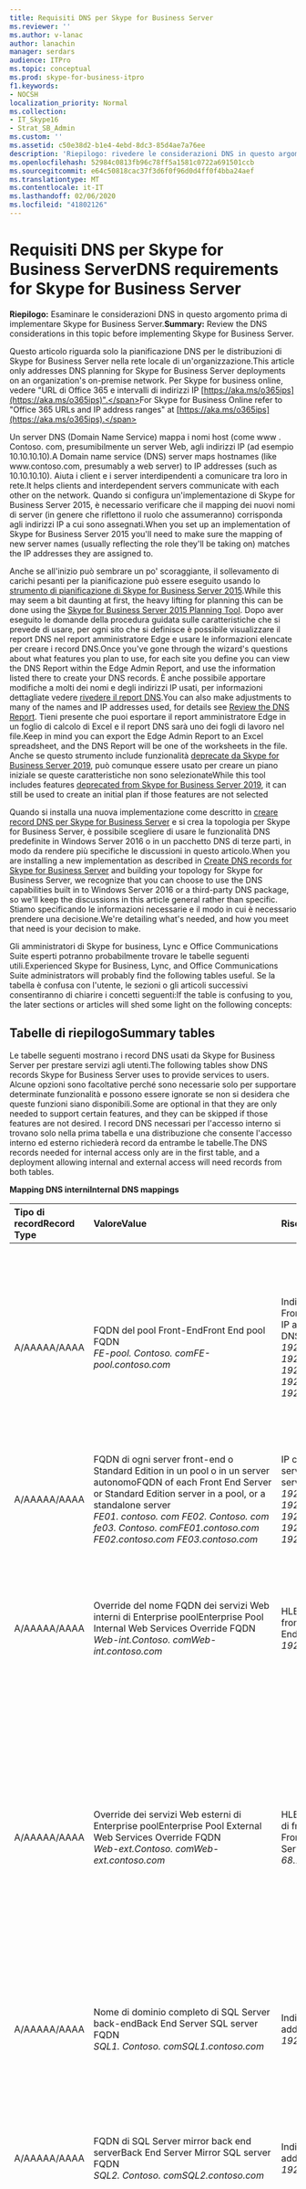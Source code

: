 ```yaml
---
title: Requisiti DNS per Skype for Business Server
ms.reviewer: ''
ms.author: v-lanac
author: lanachin
manager: serdars
audience: ITPro
ms.topic: conceptual
ms.prod: skype-for-business-itpro
f1.keywords:
- NOCSH
localization_priority: Normal
ms.collection:
- IT_Skype16
- Strat_SB_Admin
ms.custom: ''
ms.assetid: c50e38d2-b1e4-4ebd-8dc3-85d4ae7a76ee
description: 'Riepilogo: rivedere le considerazioni DNS in questo argomento prima di implementare Skype for Business Server.'
ms.openlocfilehash: 52984c0813fb96c78ff5a1581c0722a691501ccb
ms.sourcegitcommit: e64c50818cac37f3d6f0f96d0d4ff0f4bba24aef
ms.translationtype: MT
ms.contentlocale: it-IT
ms.lasthandoff: 02/06/2020
ms.locfileid: "41802126"
---
```

# <a name="dns-requirements-for-skype-for-business-server"></a><span data-ttu-id="38d89-103">Requisiti DNS per Skype for Business Server</span><span class="sxs-lookup"><span data-stu-id="38d89-103">DNS requirements for Skype for Business Server</span></span>

<span data-ttu-id="38d89-104">**Riepilogo:** Esaminare le considerazioni DNS in questo argomento prima di implementare Skype for Business Server.</span><span class="sxs-lookup"><span data-stu-id="38d89-104">**Summary:** Review the DNS considerations in this topic before implementing Skype for Business Server.</span></span>

<span data-ttu-id="38d89-105">Questo articolo riguarda solo la pianificazione DNS per le distribuzioni di Skype for Business Server nella rete locale di un'organizzazione.</span><span class="sxs-lookup"><span data-stu-id="38d89-105">This article only addresses DNS planning for Skype for Business Server deployments on an organization's on-premise network.</span></span> <span data-ttu-id="38d89-106">Per Skype for business online, vedere "URL di Office 365 e intervalli di indirizzi IP [https://aka.ms/o365ips](https://aka.ms/o365ips)".</span><span class="sxs-lookup"><span data-stu-id="38d89-106">For Skype for Business Online refer to "Office 365 URLs and IP address ranges" at [https://aka.ms/o365ips](https://aka.ms/o365ips).</span></span>

<span data-ttu-id="38d89-107">Un server DNS (Domain Name Service) mappa i nomi host (come www<span> </span> . Contoso<span></span>. com, presumibilmente un server Web, agli indirizzi IP (ad esempio 10.10.10.10).</span><span class="sxs-lookup"><span data-stu-id="38d89-107">A Domain name service (DNS) server maps hostnames (like www.<span></span>contoso<span></span>.com, presumably a web server) to IP addresses (such as 10.10.10.10).</span></span> <span data-ttu-id="38d89-108">Aiuta i client e i server interdipendenti a comunicare tra loro in rete.</span><span class="sxs-lookup"><span data-stu-id="38d89-108">It helps clients and interdependent servers communicate with each other on the network.</span></span> <span data-ttu-id="38d89-109">Quando si configura un'implementazione di Skype for Business Server 2015, è necessario verificare che il mapping dei nuovi nomi di server (in genere che riflettono il ruolo che assumeranno) corrisponda agli indirizzi IP a cui sono assegnati.</span><span class="sxs-lookup"><span data-stu-id="38d89-109">When you set up an implementation of Skype for Business Server 2015 you'll need to make sure the mapping of new server names (usually reflecting the role they'll be taking on) matches the IP addresses they are assigned to.</span></span>

<span data-ttu-id="38d89-110">Anche se all'inizio può sembrare un po' scoraggiante, il sollevamento di carichi pesanti per la pianificazione può essere eseguito usando lo [strumento di pianificazione di Skype for Business Server 2015](https://www.microsoft.com/en-us/download/details.aspx?id=50357).</span><span class="sxs-lookup"><span data-stu-id="38d89-110">While this may seem a bit daunting at first, the heavy lifting for planning this can be done using the [Skype for Business Server 2015 Planning Tool](https://www.microsoft.com/en-us/download/details.aspx?id=50357).</span></span> <span data-ttu-id="38d89-111">Dopo aver eseguito le domande della procedura guidata sulle caratteristiche che si prevede di usare, per ogni sito che si definisce è possibile visualizzare il report DNS nel report amministratore Edge e usare le informazioni elencate per creare i record DNS.</span><span class="sxs-lookup"><span data-stu-id="38d89-111">Once you've gone through the wizard's questions about what features you plan to use, for each site you define you can view the DNS Report within the Edge Admin Report, and use the information listed there to create your DNS records.</span></span> <span data-ttu-id="38d89-112">È anche possibile apportare modifiche a molti dei nomi e degli indirizzi IP usati, per informazioni dettagliate vedere [rivedere il report DNS](../../management-tools/planning-tool/review-the-administrator-reports.md#DNS_Report).</span><span class="sxs-lookup"><span data-stu-id="38d89-112">You can also make adjustments to many of the names and IP addresses used, for details see [Review the DNS Report](../../management-tools/planning-tool/review-the-administrator-reports.md#DNS_Report).</span></span> <span data-ttu-id="38d89-113">Tieni presente che puoi esportare il report amministratore Edge in un foglio di calcolo di Excel e il report DNS sarà uno dei fogli di lavoro nel file.</span><span class="sxs-lookup"><span data-stu-id="38d89-113">Keep in mind you can export the Edge Admin Report to an Excel spreadsheet, and the DNS Report will be one of the worksheets in the file.</span></span> <span data-ttu-id="38d89-114">Anche se questo strumento include funzionalità [deprecate da Skype for Business Server 2019](../../../SfBServer2019/deprecated.md), può comunque essere usato per creare un piano iniziale se queste caratteristiche non sono selezionate</span><span class="sxs-lookup"><span data-stu-id="38d89-114">While this tool includes features [deprecated from Skype for Business Server 2019](../../../SfBServer2019/deprecated.md), it can still be used to create an initial plan if those features are not selected</span></span>

<span data-ttu-id="38d89-115">Quando si installa una nuova implementazione come descritto in [creare record DNS per Skype for Business Server](../../deploy/install/create-dns-records.md) e si crea la topologia per Skype for Business Server, è possibile scegliere di usare le funzionalità DNS predefinite in Windows Server 2016 o in un pacchetto DNS di terze parti, in modo da rendere più specifiche le discussioni in questo articolo.</span><span class="sxs-lookup"><span data-stu-id="38d89-115">When you are installing a new implementation as described in [Create DNS records for Skype for Business Server](../../deploy/install/create-dns-records.md) and building your topology for Skype for Business Server, we recognize that you can choose to use the DNS capabilities built in to Windows Server 2016 or a third-party DNS package, so we'll keep the discussions in this article general rather than specific.</span></span> <span data-ttu-id="38d89-116">Stiamo specificando le informazioni necessarie e il modo in cui è necessario prendere una decisione.</span><span class="sxs-lookup"><span data-stu-id="38d89-116">We're detailing what's needed, and how you meet that need is your decision to make.</span></span>

<span data-ttu-id="38d89-117">Gli amministratori di Skype for business, Lync e Office Communications Suite esperti potranno probabilmente trovare le tabelle seguenti utili.</span><span class="sxs-lookup"><span data-stu-id="38d89-117">Experienced Skype for Business, Lync, and Office Communications Suite administrators will probably find the following tables useful.</span></span> <span data-ttu-id="38d89-118">Se la tabella è confusa con l'utente, le sezioni o gli articoli successivi consentiranno di chiarire i concetti seguenti:</span><span class="sxs-lookup"><span data-stu-id="38d89-118">If the table is confusing to you, the later sections or articles will shed some light on the following concepts:</span></span>

## <a name="summary-tables"></a><span data-ttu-id="38d89-119">Tabelle di riepilogo</span><span class="sxs-lookup"><span data-stu-id="38d89-119">Summary tables</span></span>
<span data-ttu-id="38d89-120"><a name="BK_Summary"> </a></span><span class="sxs-lookup"><span data-stu-id="38d89-120"><a name="BK_Summary"> </a></span></span>

<span data-ttu-id="38d89-121">Le tabelle seguenti mostrano i record DNS usati da Skype for Business Server per prestare servizi agli utenti.</span><span class="sxs-lookup"><span data-stu-id="38d89-121">The following tables show DNS records Skype for Business Server uses to provide services to users.</span></span> <span data-ttu-id="38d89-122">Alcune opzioni sono facoltative perché sono necessarie solo per supportare determinate funzionalità e possono essere ignorate se non si desidera che queste funzioni siano disponibili.</span><span class="sxs-lookup"><span data-stu-id="38d89-122">Some are optional in that they are only needed to support certain features, and they can be skipped if those features are not desired.</span></span> <span data-ttu-id="38d89-123">I record DNS necessari per l'accesso interno si trovano solo nella prima tabella e una distribuzione che consente l'accesso interno ed esterno richiederà record da entrambe le tabelle.</span><span class="sxs-lookup"><span data-stu-id="38d89-123">The DNS records needed for internal access only are in the first table, and a deployment allowing internal and external access will need records from both tables.</span></span>

<span data-ttu-id="38d89-124">**Mapping DNS interni**</span><span class="sxs-lookup"><span data-stu-id="38d89-124">**Internal DNS mappings**</span></span>

|<span data-ttu-id="38d89-125">Tipo di record</span><span class="sxs-lookup"><span data-stu-id="38d89-125">Record Type</span></span>|<span data-ttu-id="38d89-126">Valore</span><span class="sxs-lookup"><span data-stu-id="38d89-126">Value</span></span>|<span data-ttu-id="38d89-127">Risolve in</span><span class="sxs-lookup"><span data-stu-id="38d89-127">Resolves to</span></span>|<span data-ttu-id="38d89-128">Scopo</span><span class="sxs-lookup"><span data-stu-id="38d89-128">Purpose</span></span>|<span data-ttu-id="38d89-129">Obbligatorio</span><span class="sxs-lookup"><span data-stu-id="38d89-129">Required</span></span>|
|:-----|:-----|:-----|:-----|:-----|
|<span data-ttu-id="38d89-130">A/AAAA</span><span class="sxs-lookup"><span data-stu-id="38d89-130">A/AAAA</span></span>   |<span data-ttu-id="38d89-131">FQDN del pool Front-End</span><span class="sxs-lookup"><span data-stu-id="38d89-131">Front End pool FQDN</span></span>  <br/> <span data-ttu-id="38d89-132">*FE-pool. <span> </span>Contoso<span></span>. com*</span><span class="sxs-lookup"><span data-stu-id="38d89-132">*FE-pool.<span></span>contoso<span></span>.com*</span></span>   |<span data-ttu-id="38d89-133">Indirizzi IP del server del pool Front-End</span><span class="sxs-lookup"><span data-stu-id="38d89-133">Front End pool server IP addresses</span></span>  <br/>  <span data-ttu-id="38d89-134">DNS LB to *192.168.21.122 192.168.21.123 192.168.21.124*</span><span class="sxs-lookup"><span data-stu-id="38d89-134">DNS LB to *192.168.21.122 192.168.21.123 192.168.21.124*</span></span>   |<span data-ttu-id="38d89-135">Bilanciamento del carico DNS dei pool Front-end.</span><span class="sxs-lookup"><span data-stu-id="38d89-135">DNS Load Balancing of Front End Pools.</span></span> <span data-ttu-id="38d89-136">Associa il nome del pool Front-end a un set di indirizzi IP.</span><span class="sxs-lookup"><span data-stu-id="38d89-136">Maps the Front End pool name to a set of IP addresses.</span></span>  <br/> <span data-ttu-id="38d89-137">Vedere [distribuzione del bilanciamento del carico DNS nei pool di front-end e di Director](load-balancing.md#BK_FE_Dir)</span><span class="sxs-lookup"><span data-stu-id="38d89-137">See [Deploying DNS Load Balancing on Front End Pools and Director Pools](load-balancing.md#BK_FE_Dir)</span></span>  |<span data-ttu-id="38d89-138">Y</span><span class="sxs-lookup"><span data-stu-id="38d89-138">Y</span></span>   |
|<span data-ttu-id="38d89-139">A/AAAA</span><span class="sxs-lookup"><span data-stu-id="38d89-139">A/AAAA</span></span>   | <span data-ttu-id="38d89-140">FQDN di ogni server front-end o Standard Edition in un pool o in un server autonomo</span><span class="sxs-lookup"><span data-stu-id="38d89-140">FQDN of each Front End Server or Standard Edition server in a pool, or a standalone server</span></span> <br/>  <span data-ttu-id="38d89-141">*FE01. <span> </span>contoso. <span> </span>com FE02. <span> </span>Contoso<span></span>. com fe03. <span> </span>Contoso<span></span>. com*</span><span class="sxs-lookup"><span data-stu-id="38d89-141">*FE01.<span></span>contoso.<span></span>com FE02.<span></span>contoso<span></span>.com FE03.<span></span>contoso<span></span>.com*</span></span>   |<span data-ttu-id="38d89-142">IP corrispondente di ogni server</span><span class="sxs-lookup"><span data-stu-id="38d89-142">Corresponding IP of each server</span></span>  <br/> <span data-ttu-id="38d89-143">*192.168.21.122 192.168.21.123 192.168.21.124*</span><span class="sxs-lookup"><span data-stu-id="38d89-143">*192.168.21.122 192.168.21.123 192.168.21.124*</span></span>   |<span data-ttu-id="38d89-144">Associa il nome del server al relativo indirizzo IP.</span><span class="sxs-lookup"><span data-stu-id="38d89-144">Maps the server name to its IP address.</span></span>   |<span data-ttu-id="38d89-145">Y</span><span class="sxs-lookup"><span data-stu-id="38d89-145">Y</span></span>   |
|<span data-ttu-id="38d89-146">A/AAAA</span><span class="sxs-lookup"><span data-stu-id="38d89-146">A/AAAA</span></span>   |<span data-ttu-id="38d89-147">Override del nome FQDN dei servizi Web interni di Enterprise pool</span><span class="sxs-lookup"><span data-stu-id="38d89-147">Enterprise Pool Internal Web Services Override FQDN</span></span>  <br/> <span data-ttu-id="38d89-148">*Web-int.<span></span>Contoso<span></span>. com*</span><span class="sxs-lookup"><span data-stu-id="38d89-148">*Web-int.<span></span>contoso<span></span>.com*</span></span>   |<span data-ttu-id="38d89-149">HLB VIP per servizi Web interni di front end server</span><span class="sxs-lookup"><span data-stu-id="38d89-149">HLB VIP for Front End Server Internal Web Services</span></span>  <br/> <span data-ttu-id="38d89-150">*192.168.21.120*</span><span class="sxs-lookup"><span data-stu-id="38d89-150">*192.168.21.120*</span></span>   |<span data-ttu-id="38d89-151">Necessario per abilitare il traffico Web client-server, ad esempio per scaricare l'app web Skype for business.</span><span class="sxs-lookup"><span data-stu-id="38d89-151">Required to enable client to server web traffic, such as downloading the Skype for Business Web App.</span></span> <span data-ttu-id="38d89-152">Obbligatorio anche per i client mobili.</span><span class="sxs-lookup"><span data-stu-id="38d89-152">Also required for Mobile clients.</span></span>   |<span data-ttu-id="38d89-153">Y</span><span class="sxs-lookup"><span data-stu-id="38d89-153">Y</span></span>   |
|<span data-ttu-id="38d89-154">A/AAAA</span><span class="sxs-lookup"><span data-stu-id="38d89-154">A/AAAA</span></span>   |<span data-ttu-id="38d89-155">Override dei servizi Web esterni di Enterprise pool</span><span class="sxs-lookup"><span data-stu-id="38d89-155">Enterprise Pool External Web Services Override FQDN</span></span>  <br/> <span data-ttu-id="38d89-156">*Web-ext.<span></span>Contoso<span></span>. com*</span><span class="sxs-lookup"><span data-stu-id="38d89-156">*Web-ext.<span></span>contoso<span></span>.com*</span></span>   |<span data-ttu-id="38d89-157">HLB VIP per servizi Web esterni di front end server</span><span class="sxs-lookup"><span data-stu-id="38d89-157">HLB VIP for Front End Server External Web Services</span></span>  <br/><span data-ttu-id="38d89-158">*68.123.56.90*</span><span class="sxs-lookup"><span data-stu-id="38d89-158">*68.123.56.90*</span></span>   |<span data-ttu-id="38d89-159">Necessario per abilitare il traffico Web client-server, ad esempio per scaricare l'app web Skype for business.</span><span class="sxs-lookup"><span data-stu-id="38d89-159">Required to enable client to server web traffic, such as downloading the Skype for Business Web App.</span></span> <span data-ttu-id="38d89-160">Obbligatorio se i client mobili risolvano DNS internamente.</span><span class="sxs-lookup"><span data-stu-id="38d89-160">Required if mobile clients will resolve DNS internally.</span></span> <span data-ttu-id="38d89-161">Può essere risolto in IP o Internet IP di proxy inverso DMZ.</span><span class="sxs-lookup"><span data-stu-id="38d89-161">Can resolve to DMZ Reverse Proxy IP or Internet IP.</span></span>   ||
|<span data-ttu-id="38d89-162">A/AAAA</span><span class="sxs-lookup"><span data-stu-id="38d89-162">A/AAAA</span></span>   | <span data-ttu-id="38d89-163">Nome di dominio completo di SQL Server back-end</span><span class="sxs-lookup"><span data-stu-id="38d89-163">Back End Server SQL server FQDN</span></span> <br/> <span data-ttu-id="38d89-164">*SQL1. <span> </span>Contoso<span></span>. com*</span><span class="sxs-lookup"><span data-stu-id="38d89-164">*SQL1.<span></span>contoso<span></span>.com*</span></span>   |<span data-ttu-id="38d89-165">Indirizzo IP del server</span><span class="sxs-lookup"><span data-stu-id="38d89-165">server IP address</span></span>  <br/> <span data-ttu-id="38d89-166">*192.168.11.90*</span><span class="sxs-lookup"><span data-stu-id="38d89-166">*192.168.11.90*</span></span>   |<span data-ttu-id="38d89-167">Mappa il nome del server per un server SQL di back-end che lavora con il pool Front-end al relativo indirizzo IP</span><span class="sxs-lookup"><span data-stu-id="38d89-167">Maps the server name for a back-end SQL server working with the Front End pool to its IP address</span></span>   ||
|<span data-ttu-id="38d89-168">A/AAAA</span><span class="sxs-lookup"><span data-stu-id="38d89-168">A/AAAA</span></span>   |<span data-ttu-id="38d89-169">FQDN di SQL Server mirror back end server</span><span class="sxs-lookup"><span data-stu-id="38d89-169">Back End Server Mirror SQL server FQDN</span></span>  <br/> <span data-ttu-id="38d89-170">*SQL2. <span> </span>Contoso<span></span>. com*</span><span class="sxs-lookup"><span data-stu-id="38d89-170">*SQL2.<span></span>contoso<span></span>.com*</span></span>   |<span data-ttu-id="38d89-171">Indirizzo IP del server</span><span class="sxs-lookup"><span data-stu-id="38d89-171">server IP address</span></span>  <br/> <span data-ttu-id="38d89-172">*192.168.11.91*</span><span class="sxs-lookup"><span data-stu-id="38d89-172">*192.168.11.91*</span></span>   |<span data-ttu-id="38d89-173">Mappa il nome del server per un server mirror SQL back-end che lavora con il pool Front-end al relativo indirizzo IP</span><span class="sxs-lookup"><span data-stu-id="38d89-173">Maps the server name for a back-end SQL mirror server working with the Front End pool to its IP address</span></span>   ||
|<span data-ttu-id="38d89-174">A/AAAA</span><span class="sxs-lookup"><span data-stu-id="38d89-174">A/AAAA</span></span>   |<span data-ttu-id="38d89-175">FQDN del pool di Director</span><span class="sxs-lookup"><span data-stu-id="38d89-175">Director pool FQDN</span></span>  <br/><span data-ttu-id="38d89-176">**Nota:** Non applicabile quando si usa un server Director autonomo</span><span class="sxs-lookup"><span data-stu-id="38d89-176">**Note:** Not applicable when using a standalone Director server</span></span> <br/> <span data-ttu-id="38d89-177">*DirPool. <span> </span>Contoso<span></span>. com*</span><span class="sxs-lookup"><span data-stu-id="38d89-177">*DirPool.<span></span>contoso<span></span>.com*</span></span>   |<span data-ttu-id="38d89-178">Indirizzi IP del pool di Director</span><span class="sxs-lookup"><span data-stu-id="38d89-178">Director pool IP addresses</span></span>  <br/> <span data-ttu-id="38d89-179">DNS LB in *192.168.21.132, 192.168.21.133, 192.168.21.134*</span><span class="sxs-lookup"><span data-stu-id="38d89-179">DNS LB to *192.168.21.132, 192.168.21.133, 192.168.21.134*</span></span>   |<span data-ttu-id="38d89-180">Bilanciamento del carico DNS dei server del pool di Director.</span><span class="sxs-lookup"><span data-stu-id="38d89-180">DNS load balancing of Director Pool servers.</span></span> <span data-ttu-id="38d89-181">Esegue il mapping del nome del pool per il pool di Director a un indirizzo IP, vedere [distribuzione del bilanciamento del carico DNS nei pool di front end e direttori](load-balancing.md#BK_FE_Dir)</span><span class="sxs-lookup"><span data-stu-id="38d89-181">Maps the pool name for the Director pool to an IP address, see [Deploying DNS Load Balancing on Front End Pools and Director Pools](load-balancing.md#BK_FE_Dir)</span></span> <br/> <span data-ttu-id="38d89-182">Un amministratore può eseguire l'autenticazione di un utente ed è facoltativo.</span><span class="sxs-lookup"><span data-stu-id="38d89-182">A Director can authenticate a user and is optional.</span></span>   ||
|<span data-ttu-id="38d89-183">A/AAAA</span><span class="sxs-lookup"><span data-stu-id="38d89-183">A/AAAA</span></span>   |<span data-ttu-id="38d89-184">FQDN Director</span><span class="sxs-lookup"><span data-stu-id="38d89-184">Director FQDN</span></span>   |<span data-ttu-id="38d89-185">Indirizzo IP del server di ogni server Director</span><span class="sxs-lookup"><span data-stu-id="38d89-185">Server IP address of each Director server</span></span>   |<span data-ttu-id="38d89-186">Esegue il mapping del nome del pool per il Director a un indirizzo IP, vedere [distribuzione del bilanciamento del carico DNS nei pool di front end e direttori](load-balancing.md#BK_FE_Dir)</span><span class="sxs-lookup"><span data-stu-id="38d89-186">Maps the pool name for the Director to an IP address, see [Deploying DNS Load Balancing on Front End Pools and Director Pools](load-balancing.md#BK_FE_Dir)</span></span>  ||
|<span data-ttu-id="38d89-187">A/AAAA</span><span class="sxs-lookup"><span data-stu-id="38d89-187">A/AAAA</span></span>   |<span data-ttu-id="38d89-188">FQDN del pool di Mediation Server</span><span class="sxs-lookup"><span data-stu-id="38d89-188">Mediation Server pool FQDN</span></span>   |<span data-ttu-id="38d89-189">Indirizzi IP del pool</span><span class="sxs-lookup"><span data-stu-id="38d89-189">Pool IP addresses</span></span>   |<span data-ttu-id="38d89-190">Il ruolo di Mediation Server è facoltativo.</span><span class="sxs-lookup"><span data-stu-id="38d89-190">The Mediation Server role is optional.</span></span> <span data-ttu-id="38d89-191">È possibile co-individuare i servizi forniti da un Mediation Server al server front-end o al pool.</span><span class="sxs-lookup"><span data-stu-id="38d89-191">You can co-locate the services provided by a mediation server to the Front End server or pool.</span></span> <span data-ttu-id="38d89-192">Vedere [utilizzo del bilanciamento del carico DNS nei pool di Mediation Server](load-balancing.md#BK_Mediation)</span><span class="sxs-lookup"><span data-stu-id="38d89-192">See [Using DNS Load Balancing on Mediation Server Pools](load-balancing.md#BK_Mediation)</span></span>  ||
|<span data-ttu-id="38d89-193">A/AAAA</span><span class="sxs-lookup"><span data-stu-id="38d89-193">A/AAAA</span></span>   |<span data-ttu-id="38d89-194">FQDN Mediation Server</span><span class="sxs-lookup"><span data-stu-id="38d89-194">Mediation Server FQDN</span></span>   |<span data-ttu-id="38d89-195">Indirizzo IP del server</span><span class="sxs-lookup"><span data-stu-id="38d89-195">Server IP address</span></span>   |<span data-ttu-id="38d89-196">È possibile co-individuare i servizi forniti da un Mediation Server al server front-end o al pool.</span><span class="sxs-lookup"><span data-stu-id="38d89-196">You can co-locate the services provided by a mediation server to the Front End server or pool.</span></span> <span data-ttu-id="38d89-197">Vedere [utilizzo del bilanciamento del carico DNS nei pool di Mediation Server](load-balancing.md#BK_Mediation)</span><span class="sxs-lookup"><span data-stu-id="38d89-197">See [Using DNS Load Balancing on Mediation Server Pools](load-balancing.md#BK_Mediation)</span></span>  ||
|<span data-ttu-id="38d89-198">A/AAAA</span><span class="sxs-lookup"><span data-stu-id="38d89-198">A/AAAA</span></span>   |<span data-ttu-id="38d89-199">FQDN del server di chat persistente</span><span class="sxs-lookup"><span data-stu-id="38d89-199">Persistent Chat Server FQDN</span></span>   |<span data-ttu-id="38d89-200">Indirizzo IP del server di chat persistente</span><span class="sxs-lookup"><span data-stu-id="38d89-200">Persistent Chat Server IP address</span></span>   |<span data-ttu-id="38d89-201">È necessario un server di chat persistente per la funzionalità chat persistente ed è in caso contrario facoltativo.</span><span class="sxs-lookup"><span data-stu-id="38d89-201">A Persistent Chat server is required for the Persistent Chat feature and is otherwise optional.</span></span>   ||
|<span data-ttu-id="38d89-202">A/AAAA</span><span class="sxs-lookup"><span data-stu-id="38d89-202">A/AAAA</span></span>   |<span data-ttu-id="38d89-203">lyncdiscoverinternal. \* \<SipDomain\>\*</span><span class="sxs-lookup"><span data-stu-id="38d89-203">lyncdiscoverinternal.*\<sipdomain\>*</span></span> <br/> <span data-ttu-id="38d89-204">lyncdiscoverinternal. \* <span> </span>Contoso<span></span>. com\*</span><span class="sxs-lookup"><span data-stu-id="38d89-204">lyncdiscoverinternal.*<span></span>contoso<span></span>.com*</span></span>   |<span data-ttu-id="38d89-205">Gruppo VIP o Director IP di HLB front end</span><span class="sxs-lookup"><span data-stu-id="38d89-205">HLB Front End pool VIP or Director IP</span></span>  <br/>  <span data-ttu-id="38d89-206">192.168.21.121</span><span class="sxs-lookup"><span data-stu-id="38d89-206">192.168.21.121</span></span>  |<span data-ttu-id="38d89-207">L'individuazione automatica interna di Service1, necessaria per il supporto della mobilità.</span><span class="sxs-lookup"><span data-stu-id="38d89-207">Internal AutoDiscover Service1, required for Mobility support.</span></span> <span data-ttu-id="38d89-208">Se il DNS interno viene usato per la risoluzione per i dispositivi mobili, deve puntare all'IP esterno o alla DMZ VIP.</span><span class="sxs-lookup"><span data-stu-id="38d89-208">If internal DNS is used to resolve for mobile devices, it should point to the external IP, or DMZ VIP.</span></span>  <br/> <span data-ttu-id="38d89-209">Per i servizi Web è necessario che HLB sia nel pool Front-end che HTTPS non possa sfruttare DNS.</span><span class="sxs-lookup"><span data-stu-id="38d89-209">For Web services we require HLB on the Front End pool as HTTPS can't leverage DNS.</span></span> <span data-ttu-id="38d89-210">Per il pool di front-end o per la piscina di Director, questo dovrebbe essere risolto in un VIP di HLB o in un IP normale per un server standard o un server Director autonomo.</span><span class="sxs-lookup"><span data-stu-id="38d89-210">For Front End pool or Director pool this should resolves to an HLB VIP, or a regular IP for a Standard edition server or a Standalone Director server.</span></span>   |<span data-ttu-id="38d89-211">Y</span><span class="sxs-lookup"><span data-stu-id="38d89-211">Y</span></span>   |
|<span data-ttu-id="38d89-212">CNAME</span><span class="sxs-lookup"><span data-stu-id="38d89-212">CNAME</span></span>   |<span data-ttu-id="38d89-213">lyncdiscoverinternal. \* \<SipDomain\>\*</span><span class="sxs-lookup"><span data-stu-id="38d89-213">lyncdiscoverinternal.*\<sipdomain\>*</span></span> <br/> <span data-ttu-id="38d89-214">lyncdiscoverinternal.</span><span class="sxs-lookup"><span data-stu-id="38d89-214">lyncdiscoverinternal.</span></span> <span data-ttu-id="38d89-215">*<span></span>Contoso<span></span>. com*</span><span class="sxs-lookup"><span data-stu-id="38d89-215">*<span></span>contoso<span></span>.com*</span></span>   |<span data-ttu-id="38d89-216">Nome FQDN del pool di HLB FE o FQDN Director</span><span class="sxs-lookup"><span data-stu-id="38d89-216">HLB FE Pool FQDN or Director FQDN</span></span>  <br/> <span data-ttu-id="38d89-217">Web-int.<span></span>Contoso<span></span>. com</span><span class="sxs-lookup"><span data-stu-id="38d89-217">Web-int.<span></span>contoso<span></span>.com</span></span>   |<span data-ttu-id="38d89-218">Individuazione automatica interna di Service1</span><span class="sxs-lookup"><span data-stu-id="38d89-218">Internal AutoDiscover Service1</span></span> <br/> <span data-ttu-id="38d89-219">Se lo si desidera, è possibile implementarlo come CNAME invece che come record A.</span><span class="sxs-lookup"><span data-stu-id="38d89-219">You can implement this as a CNAME instead of an A record if desired.</span></span>   ||
|<span data-ttu-id="38d89-220">A/AAAA</span><span class="sxs-lookup"><span data-stu-id="38d89-220">A/AAAA</span></span>   |<span data-ttu-id="38d89-221">SIP. \* \<SipDomain\>\*</span><span class="sxs-lookup"><span data-stu-id="38d89-221">sip.*\<sipdomain\>*</span></span> <br/> <span data-ttu-id="38d89-222">SIP. \* <span> </span>Contoso<span></span>. com\*</span><span class="sxs-lookup"><span data-stu-id="38d89-222">sip.*<span></span>contoso<span></span>.com*</span></span>  |<span data-ttu-id="38d89-223">Indirizzi IP del server del pool Front-End (o a ogni indirizzo IP di Director)</span><span class="sxs-lookup"><span data-stu-id="38d89-223">Front End pool server IP addresses (or to a each Director IP address)</span></span>  <br/>  <span data-ttu-id="38d89-224">DNS LB to *192.168.21.122 192.168.21.123 192.168.21.124*</span><span class="sxs-lookup"><span data-stu-id="38d89-224">DNS LB to *192.168.21.122 192.168.21.123 192.168.21.124*</span></span>   |<span data-ttu-id="38d89-225">Obbligatorio per la configurazione automatica, vedere [procedura dettagliata di servizi di individuazione dei client Skype for business](../../plan-your-deployment/edge-server-deployments/advanced-edge-server-dns.md#WalkthroughOfSkype)</span><span class="sxs-lookup"><span data-stu-id="38d89-225">Required for automatic configuration, see [Walkthrough of Skype for Business clients locating services](../../plan-your-deployment/edge-server-deployments/advanced-edge-server-dns.md#WalkthroughOfSkype)</span></span> <br/> <span data-ttu-id="38d89-226">Record o record che puntano ai server del pool Front-end o ai server Director nella rete interna o al servizio Access Edge quando il client è esterno</span><span class="sxs-lookup"><span data-stu-id="38d89-226">A record or records pointing to the Front End pool servers or Director servers on the internal network, or the Access Edge service when the client is external</span></span>   |<span data-ttu-id="38d89-227">&#x2777;</span><span class="sxs-lookup"><span data-stu-id="38d89-227">&#x2777;</span></span>  |
|<span data-ttu-id="38d89-228">A/AAAA</span><span class="sxs-lookup"><span data-stu-id="38d89-228">A/AAAA</span></span>   |<span data-ttu-id="38d89-229">ucupdates-R2. \* \<SipDomain\>\*</span><span class="sxs-lookup"><span data-stu-id="38d89-229">ucupdates-r2.*\<sipdomain\>*</span></span> <br/> <span data-ttu-id="38d89-230">ucupdates-R2. \* <span> </span>Contoso<span></span>. com\*</span><span class="sxs-lookup"><span data-stu-id="38d89-230">ucupdates-r2.*<span></span>contoso<span></span>.com*</span></span>  |<span data-ttu-id="38d89-231">Il pool VIP di HLB FE o il pool Director di HLB VIP o SE/Director Server IP</span><span class="sxs-lookup"><span data-stu-id="38d89-231">HLB FE Pool VIP Or Director Pool HLB VIP , or SE/Director Server IP</span></span>  <br/>  <span data-ttu-id="38d89-232">192.168.21.121</span><span class="sxs-lookup"><span data-stu-id="38d89-232">192.168.21.121</span></span>  |<span data-ttu-id="38d89-233">La distribuzione di questo record è facoltativa &#x2778;</span><span class="sxs-lookup"><span data-stu-id="38d89-233">Deploying this record is optional &#x2778;</span></span>  ||
|<span data-ttu-id="38d89-234">SRV</span><span class="sxs-lookup"><span data-stu-id="38d89-234">SRV</span></span>   |<span data-ttu-id="38d89-235">\_sipinternaltls. \_TCP. \* \<SipDomain\> \*</span><span class="sxs-lookup"><span data-stu-id="38d89-235">\_sipinternaltls.\_tcp.*\<sipdomain\>*</span></span> <br/><span data-ttu-id="38d89-236">Porta 5061</span><span class="sxs-lookup"><span data-stu-id="38d89-236">Port 5061</span></span> <br/><span data-ttu-id="38d89-237">\_sipinternaltls. \_TCP. \* <span> </span>Contoso<span></span>. com\*</span><span class="sxs-lookup"><span data-stu-id="38d89-237">\_sipinternaltls.\_tcp.*<span></span>contoso<span></span>.com*</span></span> <br/><span data-ttu-id="38d89-238">Porta 5061</span><span class="sxs-lookup"><span data-stu-id="38d89-238">Port 5061</span></span>  |<span data-ttu-id="38d89-239">FQDN del pool Front-End</span><span class="sxs-lookup"><span data-stu-id="38d89-239">Front End pool FQDN</span></span>  <br/><span data-ttu-id="38d89-240">*FE-pool. <span> </span>Contoso<span></span>. com*</span><span class="sxs-lookup"><span data-stu-id="38d89-240">*FE-Pool.<span></span>contoso<span></span>.com*</span></span>  |<span data-ttu-id="38d89-241">Consente l'accesso automatico degli utenti interni 1 al server o al pool Front-end o al server/pool di SE che autentica e reindirizza le richieste client per l'accesso.</span><span class="sxs-lookup"><span data-stu-id="38d89-241">Enables Internal user automatic sign-in 1 to the Front End server/pool or SE server/pool that authenticates and redirects client requests for sign-in.</span></span>  |<span data-ttu-id="38d89-242">&#x2777;</span><span class="sxs-lookup"><span data-stu-id="38d89-242">&#x2777;</span></span> |
|<span data-ttu-id="38d89-243">A/AAAA</span><span class="sxs-lookup"><span data-stu-id="38d89-243">A/AAAA</span></span> |<span data-ttu-id="38d89-244">sipinternal. \* \<SipDomain\>\*</span><span class="sxs-lookup"><span data-stu-id="38d89-244">sipinternal.*\<sipdomain\>*</span></span> <br/><span data-ttu-id="38d89-245">sipinternal. <span> </span> *Contoso<span></span>. com*</span><span class="sxs-lookup"><span data-stu-id="38d89-245">sipinternal.<span></span>*contoso<span></span>.com*</span></span>  |<span data-ttu-id="38d89-246">FQDN del pool Front-End</span><span class="sxs-lookup"><span data-stu-id="38d89-246">Front End pool FQDN</span></span>  <br/><span data-ttu-id="38d89-247">_FE-pool. <span> </span>Contoso<span></span>. com_</span><span class="sxs-lookup"><span data-stu-id="38d89-247">_FE-Pool.<span></span>contoso<span></span>.com_</span></span>  |<span data-ttu-id="38d89-248">&#x2776; di accesso degli utenti interni</span><span class="sxs-lookup"><span data-stu-id="38d89-248">Internal user access &#x2776;</span></span>  |<span data-ttu-id="38d89-249">&#x2777;</span><span class="sxs-lookup"><span data-stu-id="38d89-249">&#x2777;</span></span>  |
|<span data-ttu-id="38d89-250">SRV</span><span class="sxs-lookup"><span data-stu-id="38d89-250">SRV</span></span>   | <span data-ttu-id="38d89-251">\_NTP. \_UDP. \* \<SipDomain\> \*</span><span class="sxs-lookup"><span data-stu-id="38d89-251">\_ntp.\_udp.*\<sipdomain\>*</span></span> <br/> <span data-ttu-id="38d89-252">\_NTP. \_UDP. <span> </span> *Contoso<span></span>. com*</span><span class="sxs-lookup"><span data-stu-id="38d89-252">\_ntp.\_udp.<span></span>*contoso<span></span>.com*</span></span>  |<span data-ttu-id="38d89-253">TimeServer FQDN</span><span class="sxs-lookup"><span data-stu-id="38d89-253">TimeServer FQDN</span></span>  <br/> <span data-ttu-id="38d89-254">north-america.pool.ntp.org</span><span class="sxs-lookup"><span data-stu-id="38d89-254">north-america.pool.ntp.org</span></span>   |<span data-ttu-id="38d89-255">Origine NTP necessaria per i dispositivi Lync Phone Edition</span><span class="sxs-lookup"><span data-stu-id="38d89-255">NTP source required for Lync Phone Edition devices</span></span>   |<span data-ttu-id="38d89-256">Questa operazione è necessaria per supportare i telefoni desktop.</span><span class="sxs-lookup"><span data-stu-id="38d89-256">This is required to support desktop handsets.</span></span>   |
|<span data-ttu-id="38d89-257">SRV</span><span class="sxs-lookup"><span data-stu-id="38d89-257">SRV</span></span>   |<span data-ttu-id="38d89-258">\_sipfederationtls. \_TCP. \* \<SipDomain\> \*</span><span class="sxs-lookup"><span data-stu-id="38d89-258">\_sipfederationtls.\_tcp.*\<sipdomain\>*</span></span> <br/><span data-ttu-id="38d89-259">\_sipfederationtls. \_TCP. <span> </span> *Contoso<span></span>. com*</span><span class="sxs-lookup"><span data-stu-id="38d89-259">\_sipfederationtls.\_tcp.<span></span>*contoso<span></span>.com*</span></span>  | <span data-ttu-id="38d89-260">FQDN del servizio Edge di Access</span><span class="sxs-lookup"><span data-stu-id="38d89-260">Access Edge service FQDN</span></span> <br/> <span data-ttu-id="38d89-261">EdgePool-int.<span></span>*Contoso<span></span>. com*</span><span class="sxs-lookup"><span data-stu-id="38d89-261">EdgePool-int.<span></span>*contoso<span></span>.com*</span></span>  |<span data-ttu-id="38d89-262">Creare un record SRV per ogni dominio SIP che include client per dispositivi mobili IOS o Windows Phone.</span><span class="sxs-lookup"><span data-stu-id="38d89-262">Create one SRV record for each SIP domain that has IOS or Windows phone Mobile clients.</span></span>   |<span data-ttu-id="38d89-263">Supporto per i client per dispositivi mobili</span><span class="sxs-lookup"><span data-stu-id="38d89-263">For Mobile client support</span></span>   |
|<span data-ttu-id="38d89-264">A/AAAA</span><span class="sxs-lookup"><span data-stu-id="38d89-264">A/AAAA</span></span>   |<span data-ttu-id="38d89-265">URL di amministratore</span><span class="sxs-lookup"><span data-stu-id="38d89-265">admin URL</span></span>  <br/><span data-ttu-id="38d89-266">*Web-int.<span></span>Contoso<span></span>. com*</span><span class="sxs-lookup"><span data-stu-id="38d89-266">*Web-int.<span></span>contoso<span></span>.com*</span></span>  |<span data-ttu-id="38d89-267">Gruppo VIP di HLB FE</span><span class="sxs-lookup"><span data-stu-id="38d89-267">HLB FE Pool VIP</span></span>  <br/> <span data-ttu-id="38d89-268">192.168.21.121</span><span class="sxs-lookup"><span data-stu-id="38d89-268">192.168.21.121</span></span>   |<span data-ttu-id="38d89-269">Pannello di controllo di Skype for Business Server, vedere [URL semplici](dns.md#BK_Simple)</span><span class="sxs-lookup"><span data-stu-id="38d89-269">Skype for Business Server Control Panel, see [Simple URLs](dns.md#BK_Simple)</span></span>  ||
|<span data-ttu-id="38d89-270">A/AAAA</span><span class="sxs-lookup"><span data-stu-id="38d89-270">A/AAAA</span></span>   |<span data-ttu-id="38d89-271">URL di riunione</span><span class="sxs-lookup"><span data-stu-id="38d89-271">meet URL</span></span>  <br/><span data-ttu-id="38d89-272">*Web-int.<span></span>Contoso<span></span>. com*</span><span class="sxs-lookup"><span data-stu-id="38d89-272">*Web-int.<span></span>contoso<span></span>.com*</span></span>  |<span data-ttu-id="38d89-273">Gruppo VIP di HLB FE</span><span class="sxs-lookup"><span data-stu-id="38d89-273">HLB FE Pool VIP</span></span>  <br/> <span data-ttu-id="38d89-274">192.168.21.121</span><span class="sxs-lookup"><span data-stu-id="38d89-274">192.168.21.121</span></span>   |<span data-ttu-id="38d89-275">Riunioni online, vedere [URL semplici](dns.md#BK_Simple)</span><span class="sxs-lookup"><span data-stu-id="38d89-275">Online meetings, see [Simple URLs](dns.md#BK_Simple)</span></span>  ||
|<span data-ttu-id="38d89-276">A/AAAA</span><span class="sxs-lookup"><span data-stu-id="38d89-276">A/AAAA</span></span>   |<span data-ttu-id="38d89-277">URL di accesso esterno</span><span class="sxs-lookup"><span data-stu-id="38d89-277">dial-in URL</span></span>  <br/><span data-ttu-id="38d89-278">*Web-int.<span></span>Contoso<span></span>. com*</span><span class="sxs-lookup"><span data-stu-id="38d89-278">*Web-int.<span></span>contoso<span></span>.com*</span></span>  |<span data-ttu-id="38d89-279">Gruppo VIP di HLB FE</span><span class="sxs-lookup"><span data-stu-id="38d89-279">HLB FE Pool VIP</span></span>  <br/> <span data-ttu-id="38d89-280">192.168.21.121</span><span class="sxs-lookup"><span data-stu-id="38d89-280">192.168.21.121</span></span>   |<span data-ttu-id="38d89-281">Conferenze telefoniche con accesso esterno, Vedi [URL semplici](dns.md#BK_Simple)</span><span class="sxs-lookup"><span data-stu-id="38d89-281">Dial-in conferencing, see [Simple URLs](dns.md#BK_Simple)</span></span>  ||
|<span data-ttu-id="38d89-282">A/AAAA</span><span class="sxs-lookup"><span data-stu-id="38d89-282">A/AAAA</span></span>   |<span data-ttu-id="38d89-283">FQDN dei servizi Web interni</span><span class="sxs-lookup"><span data-stu-id="38d89-283">internal Web Services FQDN</span></span>  <br/><span data-ttu-id="38d89-284">*Web-int.<span></span>Contoso<span></span>. com*</span><span class="sxs-lookup"><span data-stu-id="38d89-284">*Web-int.<span></span>contoso<span></span>.com*</span></span>  |<span data-ttu-id="38d89-285">Gruppo VIP di HLB FE</span><span class="sxs-lookup"><span data-stu-id="38d89-285">HLB FE Pool VIP</span></span>  <br/> <span data-ttu-id="38d89-286">192.168.21.121</span><span class="sxs-lookup"><span data-stu-id="38d89-286">192.168.21.121</span></span>   |<span data-ttu-id="38d89-287">Servizio Web Skype for business usato da Skype for Business Web App</span><span class="sxs-lookup"><span data-stu-id="38d89-287">Skype for Business Web Service used by Skype for Business Web App</span></span>   ||
|<span data-ttu-id="38d89-288">A/AAAA</span><span class="sxs-lookup"><span data-stu-id="38d89-288">A/AAAA</span></span>   |<span data-ttu-id="38d89-289">FQDN del pool di server Office Web Apps</span><span class="sxs-lookup"><span data-stu-id="38d89-289">Office Web Apps Server pool FQDN</span></span>  <br/> <span data-ttu-id="38d89-290">OWA. <span> </span>Contoso<span></span>. com</span><span class="sxs-lookup"><span data-stu-id="38d89-290">OWA.<span></span>contoso<span></span>.com</span></span>   | <span data-ttu-id="38d89-291">Indirizzo VIP del pool di server Office Web Apps</span><span class="sxs-lookup"><span data-stu-id="38d89-291">Office Web Apps Server pool VIP address</span></span> <br/> <span data-ttu-id="38d89-292">192.168.1.5</span><span class="sxs-lookup"><span data-stu-id="38d89-292">192.168.1.5</span></span>   |<span data-ttu-id="38d89-293">Definisce il nome di dominio completo del pool di server Office Web Apps</span><span class="sxs-lookup"><span data-stu-id="38d89-293">Defines the Office Web Apps Server pool FQDN</span></span>   ||
|<span data-ttu-id="38d89-294">A/AAAA</span><span class="sxs-lookup"><span data-stu-id="38d89-294">A/AAAA</span></span>   | <span data-ttu-id="38d89-295">FQDN Web interno</span><span class="sxs-lookup"><span data-stu-id="38d89-295">Internal Web FQDN</span></span> <br/> <span data-ttu-id="38d89-296">Web-int.<span></span>Contoso<span></span>. com</span><span class="sxs-lookup"><span data-stu-id="38d89-296">Web-int.<span></span>contoso<span></span>.com</span></span>   | <span data-ttu-id="38d89-297">Indirizzo VIP del pool Front-End</span><span class="sxs-lookup"><span data-stu-id="38d89-297">Front End pool VIP address</span></span> <br/> <span data-ttu-id="38d89-298">192.168.21.121</span><span class="sxs-lookup"><span data-stu-id="38d89-298">192.168.21.121</span></span>   |<span data-ttu-id="38d89-299">Definisce il nome di dominio completo Web interno usato da Skype for Business Web App</span><span class="sxs-lookup"><span data-stu-id="38d89-299">Defines the Internal Web FQDN used by Skype for Business Web App</span></span>  <br/> <span data-ttu-id="38d89-300">Se si usa il bilanciamento del carico DNS in questo pool, il pool di front end e la Web farm interna non possono avere lo stesso nome FQDN.</span><span class="sxs-lookup"><span data-stu-id="38d89-300">If you are using DNS load balancing on this pool, your Front End pool and internal web farm cannot have the same FQDN.</span></span>   ||

<span data-ttu-id="38d89-301">&#x2776; usato da un client per individuare il front-end server o il pool Front End, quindi essere autenticato e firmato come utente.</span><span class="sxs-lookup"><span data-stu-id="38d89-301">&#x2776; Used by a client to discover the Front End Server or Front End pool, and be authenticated and signed in as a user.</span></span> <span data-ttu-id="38d89-302">Ulteriori dettagli su questo argomento sono illustrati in [procedura dettagliata dei servizi di accesso ai client Skype for business](../../plan-your-deployment/edge-server-deployments/advanced-edge-server-dns.md#WalkthroughOfSkype).</span><span class="sxs-lookup"><span data-stu-id="38d89-302">More detail on this is in [Walkthrough of Skype for Business clients locating services](../../plan-your-deployment/edge-server-deployments/advanced-edge-server-dns.md#WalkthroughOfSkype).</span></span>

<span data-ttu-id="38d89-303">&#x2777; questa operazione è necessaria solo per supportare i client legacy prima di Lync 2013 e dei telefoni desktop.</span><span class="sxs-lookup"><span data-stu-id="38d89-303">&#x2777; This is only required to support legacy clients prior to Lync 2013, and desktop handsets.</span></span>

<span data-ttu-id="38d89-304">&#x2778; nella situazione in cui è attivato un dispositivo Unified Communications, ma un utente non ha mai effettuato l'accesso al dispositivo, il record A consente al dispositivo di individuare il servizio Web di aggiornamento del dispositivo che ospita il server e di ottenere gli aggiornamenti.</span><span class="sxs-lookup"><span data-stu-id="38d89-304">&#x2778; In the situation where a Unified Communications device is turned on, but a user has never logged into the device, the A record allows the device to discover the server hosting Device Update Web service and obtain updates.</span></span> <span data-ttu-id="38d89-305">In caso contrario, i dispositivi ottengono le informazioni sul server anche se il provisioning in banda è la prima volta che si accede a un utente.</span><span class="sxs-lookup"><span data-stu-id="38d89-305">Otherwise, devices obtain the server information though in-band provisioning the first time a user logs in.</span></span>

<span data-ttu-id="38d89-306">Il diagramma seguente mostra un esempio che include sia i record DNS interni che esterni e molti dei record visualizzati nelle tabelle circostanti:</span><span class="sxs-lookup"><span data-stu-id="38d89-306">The following diagram shows an example that includes both internal and external DNS records, and many of the records shown in the surrounding tables:</span></span>

<span data-ttu-id="38d89-307">**Diagramma reticolare Edge con indirizzi IPv4 pubblici**</span><span class="sxs-lookup"><span data-stu-id="38d89-307">**Edge network diagram using Public IPv4 addresses**</span></span>

![esempio di diagramma reticolare DNS](../../media/2cc9546e-5560-4d95-8fe4-65a792a0e9c3.png)

<span data-ttu-id="38d89-309">**Mapping DNS di rete perimetrale (interfacce interne ed esterne)**</span><span class="sxs-lookup"><span data-stu-id="38d89-309">**Perimeter network DNS mappings (both internal and external interfaces)**</span></span>

|<span data-ttu-id="38d89-310">Tipo di record</span><span class="sxs-lookup"><span data-stu-id="38d89-310">Record Type</span></span>|<span data-ttu-id="38d89-311">Valore</span><span class="sxs-lookup"><span data-stu-id="38d89-311">Value</span></span>|<span data-ttu-id="38d89-312">Risolve in</span><span class="sxs-lookup"><span data-stu-id="38d89-312">Resolves to</span></span>|<span data-ttu-id="38d89-313">Scopo</span><span class="sxs-lookup"><span data-stu-id="38d89-313">Purpose</span></span>|<span data-ttu-id="38d89-314">Obbligatorio</span><span class="sxs-lookup"><span data-stu-id="38d89-314">Required</span></span>|
|:--- |:--- |:--- |:--- |:--- |
|<span data-ttu-id="38d89-315">A/AAAA</span><span class="sxs-lookup"><span data-stu-id="38d89-315">A/AAAA</span></span>   |<span data-ttu-id="38d89-316">FQDN del pool di Edge interno</span><span class="sxs-lookup"><span data-stu-id="38d89-316">Internal Edge pool FQDN</span></span>  <br/><span data-ttu-id="38d89-317">*EdgePool-int.<span></span>Contoso<span></span>. com*</span><span class="sxs-lookup"><span data-stu-id="38d89-317">*EdgePool-int.<span></span>contoso<span></span>.com*</span></span>  |<span data-ttu-id="38d89-318">Indirizzi IP del pool di bordi con rivestimento interno</span><span class="sxs-lookup"><span data-stu-id="38d89-318">Internal-facing Edge pool IP addresses</span></span>  <br/> <span data-ttu-id="38d89-319">172.25.33.10, 172.25.33.11</span><span class="sxs-lookup"><span data-stu-id="38d89-319">172.25.33.10, 172.25.33.11</span></span>   |<span data-ttu-id="38d89-320">Indirizzi IP dell'interfaccia interna del pool di Edge consolidato</span><span class="sxs-lookup"><span data-stu-id="38d89-320">Consolidated Edge Pool internal interface IP Addresses</span></span>   |<span data-ttu-id="38d89-321">Y</span><span class="sxs-lookup"><span data-stu-id="38d89-321">Y</span></span>   |
|<span data-ttu-id="38d89-322">A/AAAA</span><span class="sxs-lookup"><span data-stu-id="38d89-322">A/AAAA</span></span>   |<span data-ttu-id="38d89-323">FQDN del server perimetrale</span><span class="sxs-lookup"><span data-stu-id="38d89-323">Edge Server FQDN</span></span>  <br/><span data-ttu-id="38d89-324">*Cons-1. <span> </span>Contoso<span></span>. com*</span><span class="sxs-lookup"><span data-stu-id="38d89-324">*Cons-1.<span></span>contoso<span></span>.com*</span></span>  |<span data-ttu-id="38d89-325">IP del server con rivestimento interno per un server nel pool di Edge</span><span class="sxs-lookup"><span data-stu-id="38d89-325">Internal-facing server IP for a server in the Edge pool</span></span>  <br/> <span data-ttu-id="38d89-326">172.25.33.10</span><span class="sxs-lookup"><span data-stu-id="38d89-326">172.25.33.10</span></span>   |<span data-ttu-id="38d89-327">Creare un record per ogni server nel pool con il nome di dominio completo del server che punta al relativo IP del nodo del server interno nel pool, vedere [bilanciamento del carico DNS nei pool di Edge Server](load-balancing.md#BK_Edge).</span><span class="sxs-lookup"><span data-stu-id="38d89-327">Create a record for each server in the pool with the server FQDN pointing to its internal server node IP in the pool, see [DNS Load Balancing on Edge Server Pools](load-balancing.md#BK_Edge).</span></span>   |<span data-ttu-id="38d89-328">Y</span><span class="sxs-lookup"><span data-stu-id="38d89-328">Y</span></span>   |
|<span data-ttu-id="38d89-329">A/AAAA</span><span class="sxs-lookup"><span data-stu-id="38d89-329">A/AAAA</span></span>   |<span data-ttu-id="38d89-330">FQDN del pool di servizi Edge di Access</span><span class="sxs-lookup"><span data-stu-id="38d89-330">Access Edge service Pool FQDN</span></span>  <br/><span data-ttu-id="38d89-331">*Access1. <span> </span>Contoso<span></span>. com*</span><span class="sxs-lookup"><span data-stu-id="38d89-331">*Access1.<span></span>contoso<span></span>.com*</span></span>  |<span data-ttu-id="38d89-332">Indirizzi IP esterni del pool di servizi di Access Edge</span><span class="sxs-lookup"><span data-stu-id="38d89-332">Access Edge service Pool external IP addresses</span></span>  <br/> <span data-ttu-id="38d89-333">131.107.16.10, 131.107.16.11</span><span class="sxs-lookup"><span data-stu-id="38d89-333">131.107.16.10, 131.107.16.11</span></span>   |<span data-ttu-id="38d89-334">Il servizio Access Edge offre un unico punto di connessione attendibile per il traffico SIP (Session Initiation Protocol) in uscita e in ingresso.</span><span class="sxs-lookup"><span data-stu-id="38d89-334">The Access Edge service provides a single, trusted connection point for both outbound and inbound Session Initiation Protocol (SIP) traffic.</span></span>   |<span data-ttu-id="38d89-335">Y</span><span class="sxs-lookup"><span data-stu-id="38d89-335">Y</span></span>   |
|<span data-ttu-id="38d89-336">A/AAAA</span><span class="sxs-lookup"><span data-stu-id="38d89-336">A/AAAA</span></span>   |<span data-ttu-id="38d89-337">FQDN del pool di servizi Web Conferencing Edge</span><span class="sxs-lookup"><span data-stu-id="38d89-337">Web Conferencing Edge service Pool FQDN</span></span>  <br/><span data-ttu-id="38d89-338">*Webcon1. <span> </span>Contoso<span></span>. com*</span><span class="sxs-lookup"><span data-stu-id="38d89-338">*Webcon1.<span></span>contoso<span></span>.com*</span></span>  |<span data-ttu-id="38d89-339">Indirizzi IP esterni per servizi Web Conferencing Edge</span><span class="sxs-lookup"><span data-stu-id="38d89-339">Web Conferencing Edge service external IP addresses</span></span>  <br/> <span data-ttu-id="38d89-340">131.107.16.90, 131.107.16.91</span><span class="sxs-lookup"><span data-stu-id="38d89-340">131.107.16.90, 131.107.16.91</span></span>   |<span data-ttu-id="38d89-341">Il servizio Web Conferencing Edge consente agli utenti esterni di partecipare a riunioni ospitate nell'ambiente interno di Skype for Business Server.</span><span class="sxs-lookup"><span data-stu-id="38d89-341">The Web Conferencing Edge service enables external users to join meetings that are hosted on your internal Skype for Business Server environment.</span></span>   |<span data-ttu-id="38d89-342">Y</span><span class="sxs-lookup"><span data-stu-id="38d89-342">Y</span></span>   |
|<span data-ttu-id="38d89-343">A/AAAA</span><span class="sxs-lookup"><span data-stu-id="38d89-343">A/AAAA</span></span>   |<span data-ttu-id="38d89-344">\*AV.\<SIP-Domain\> \* FQDN del pool</span><span class="sxs-lookup"><span data-stu-id="38d89-344">*av.\<sip-domain\>* Pool FQDN</span></span> <br/><span data-ttu-id="38d89-345">*AV1. <span> </span>Contoso<span></span>. com*</span><span class="sxs-lookup"><span data-stu-id="38d89-345">*AV1.<span></span>contoso<span></span>.com*</span></span>  |<span data-ttu-id="38d89-346">Indirizzi IP esterni A/V Edge</span><span class="sxs-lookup"><span data-stu-id="38d89-346">A/V Edge external IP addresses</span></span>  <br/> <span data-ttu-id="38d89-347">131.107.16.170, 131.107.16.171</span><span class="sxs-lookup"><span data-stu-id="38d89-347">131.107.16.170, 131.107.16.171</span></span>   |<span data-ttu-id="38d89-348">L'A/V Edge Services rende disponibili audio, video, condivisione applicazioni e trasferimento di file per gli utenti esterni.</span><span class="sxs-lookup"><span data-stu-id="38d89-348">The A/V Edge service makes audio, video, application sharing and file transfer available to external users.</span></span>   |<span data-ttu-id="38d89-349">Y</span><span class="sxs-lookup"><span data-stu-id="38d89-349">Y</span></span>   |
|<span data-ttu-id="38d89-350">CNAME</span><span class="sxs-lookup"><span data-stu-id="38d89-350">CNAME</span></span>   |<span data-ttu-id="38d89-351">SIP. \* \<SipDomain\>\*</span><span class="sxs-lookup"><span data-stu-id="38d89-351">sip.*\<sipdomain\>*</span></span> <br/> <span data-ttu-id="38d89-352">SIP. \* <span> </span>Contoso<span></span>. com\*</span><span class="sxs-lookup"><span data-stu-id="38d89-352">sip.*<span></span>contoso<span></span>.com*</span></span>  |<span data-ttu-id="38d89-353">FQDN del pool di Access Edge esterno</span><span class="sxs-lookup"><span data-stu-id="38d89-353">External Access Edge Pool FQDN</span></span>  <br/><span data-ttu-id="38d89-354">*Access1. <span> </span>Contoso<span></span>. com*</span><span class="sxs-lookup"><span data-stu-id="38d89-354">*Access1.<span></span>contoso<span></span>.com*</span></span>  |<span data-ttu-id="38d89-355">Individua il pool di Edge Server.</span><span class="sxs-lookup"><span data-stu-id="38d89-355">Locates the Edge Server pool .</span></span> <span data-ttu-id="38d89-356">Vedere [la procedura dettagliata di servizi di individuazione dei client Skype for business](../../plan-your-deployment/edge-server-deployments/advanced-edge-server-dns.md#WalkthroughOfSkype)</span><span class="sxs-lookup"><span data-stu-id="38d89-356">See [Walkthrough of Skype for Business clients locating services](../../plan-your-deployment/edge-server-deployments/advanced-edge-server-dns.md#WalkthroughOfSkype)</span></span>  |<span data-ttu-id="38d89-357">Y</span><span class="sxs-lookup"><span data-stu-id="38d89-357">Y</span></span>   |
|<span data-ttu-id="38d89-358">SRV</span><span class="sxs-lookup"><span data-stu-id="38d89-358">SRV</span></span>   |<span data-ttu-id="38d89-359">\_SIP. \_TLS. \* \<SipDomain\> \*</span><span class="sxs-lookup"><span data-stu-id="38d89-359">\_sip.\_tls.*\<sipdomain\>*</span></span> <br/><span data-ttu-id="38d89-360">\_SIP. \_TLS. <span> </span> *Contoso<span></span>. com*</span><span class="sxs-lookup"><span data-stu-id="38d89-360">\_sip.\_tls.<span></span>*contoso<span></span>.com*</span></span>  |<span data-ttu-id="38d89-361">FQDN di Access Edge esterno</span><span class="sxs-lookup"><span data-stu-id="38d89-361">External Access Edge FQDN</span></span>  <br/><span data-ttu-id="38d89-362">_Access1. <span> </span>Contoso<span></span>. com_</span><span class="sxs-lookup"><span data-stu-id="38d89-362">_Access1.<span></span>contoso<span></span>.com_</span></span>  |<span data-ttu-id="38d89-363">Usato per l'accesso degli utenti esterni.</span><span class="sxs-lookup"><span data-stu-id="38d89-363">Used for external user access.</span></span> <span data-ttu-id="38d89-364">Vedere [la procedura dettagliata di servizi di individuazione dei client Skype for business](../../plan-your-deployment/edge-server-deployments/advanced-edge-server-dns.md#WalkthroughOfSkype)</span><span class="sxs-lookup"><span data-stu-id="38d89-364">See [Walkthrough of Skype for Business clients locating services](../../plan-your-deployment/edge-server-deployments/advanced-edge-server-dns.md#WalkthroughOfSkype)</span></span>  |<span data-ttu-id="38d89-365">Y</span><span class="sxs-lookup"><span data-stu-id="38d89-365">Y</span></span>   |
|<span data-ttu-id="38d89-366">SRV</span><span class="sxs-lookup"><span data-stu-id="38d89-366">SRV</span></span>   |<span data-ttu-id="38d89-367">\_sipfederationtls. \_TCP. \* \<SipDomain\> \*</span><span class="sxs-lookup"><span data-stu-id="38d89-367">\_sipfederationtls.\_tcp.*\<sipdomain\>*</span></span> <br/><span data-ttu-id="38d89-368">\_sipfederationtls. \_TCP. <span> </span> *Contoso<span></span>. com*</span><span class="sxs-lookup"><span data-stu-id="38d89-368">\_sipfederationtls.\_tcp.<span></span>*contoso<span></span>.com*</span></span>  |<span data-ttu-id="38d89-369">FQDN di Access Edge esterno</span><span class="sxs-lookup"><span data-stu-id="38d89-369">External Access Edge FQDN</span></span>  <br/><span data-ttu-id="38d89-370">*Access1. <span> </span>Contoso<span></span>. com*</span><span class="sxs-lookup"><span data-stu-id="38d89-370">*Access1.<span></span>contoso<span></span>.com*</span></span>  |<span data-ttu-id="38d89-371">Usato per la connettività di messaggistica istantanea pubblica e della Federazione</span><span class="sxs-lookup"><span data-stu-id="38d89-371">Used for Federation and public IM connectivity</span></span>   |<span data-ttu-id="38d89-372">&#x2776;</span><span class="sxs-lookup"><span data-stu-id="38d89-372">&#x2776;</span></span>  |
|<span data-ttu-id="38d89-373">SRV</span><span class="sxs-lookup"><span data-stu-id="38d89-373">SRV</span></span>   |<span data-ttu-id="38d89-374">\_server XMPP. \_TCP. \*<SipDomain\> \*</span><span class="sxs-lookup"><span data-stu-id="38d89-374">\_xmpp-server.\_tcp.*<sipdomain\>*</span></span> <br/><span data-ttu-id="38d89-375">\_server XMPP. \_TCP. \* <span> </span>Contoso<span></span>. com\*</span><span class="sxs-lookup"><span data-stu-id="38d89-375">\_xmpp-server.\_tcp.*<span></span>contoso<span></span>.com*</span></span>  |<span data-ttu-id="38d89-376">FQDN di Access Edge esterno</span><span class="sxs-lookup"><span data-stu-id="38d89-376">External Access Edge FQDN</span></span>  <br/><span data-ttu-id="38d89-377">*Access1. <span> </span>Contoso<span></span>. com*</span><span class="sxs-lookup"><span data-stu-id="38d89-377">*Access1.<span></span>contoso<span></span>.com*</span></span>  |<span data-ttu-id="38d89-378">Il servizio proxy XMPP accetta e invia i messaggi XMPP (Extensible Messaging and Presence Protocol) a e da partner federativi XMPP configurati.</span><span class="sxs-lookup"><span data-stu-id="38d89-378">The XMPP Proxy service accepts and sends extensible messaging and presence protocol (XMPP) messages to and from configured XMPP Federated partners.</span></span>   |<span data-ttu-id="38d89-379">Y, per distribuire la Federazione, altrimenti facoltativa</span><span class="sxs-lookup"><span data-stu-id="38d89-379">Y, to deploy Federation, otherwise optional</span></span>  <br/> <span data-ttu-id="38d89-380">Non disponibile in Skype for Business Server 2019.</span><span class="sxs-lookup"><span data-stu-id="38d89-380">Not available in Skype for Business Server 2019.</span></span>|
|<span data-ttu-id="38d89-381">SRV</span><span class="sxs-lookup"><span data-stu-id="38d89-381">SRV</span></span>   |<span data-ttu-id="38d89-382">\_sipfederationtls. \_TCP. \* \<SipDomain\> \*</span><span class="sxs-lookup"><span data-stu-id="38d89-382">\_sipfederationtls.\_tcp.*\<sipdomain\>*</span></span> <br/><span data-ttu-id="38d89-383">\_sipfederationtls. \_TCP. \* <span> </span>Contoso<span></span>. com\*</span><span class="sxs-lookup"><span data-stu-id="38d89-383">\_sipfederationtls.\_tcp.*<span></span>contoso<span></span>.com*</span></span>  |<span data-ttu-id="38d89-384">FQDN di Access Edge esterno</span><span class="sxs-lookup"><span data-stu-id="38d89-384">External Access Edge FQDN</span></span>  <br/><span data-ttu-id="38d89-385">*Access1. <span> </span>Contoso<span></span>. com*</span><span class="sxs-lookup"><span data-stu-id="38d89-385">*Access1.<span></span>contoso<span></span>.com*</span></span>  |<span data-ttu-id="38d89-386">Per supportare il servizio di notifica push e il servizio notifica push Apple, è possibile creare un record SRV per ogni dominio SIP.</span><span class="sxs-lookup"><span data-stu-id="38d89-386">To support Push Notification Service and Apple Push Notification service, you create one SRV record for each SIP domain.</span></span> <span data-ttu-id="38d89-387">&#x2778;</span><span class="sxs-lookup"><span data-stu-id="38d89-387">&#x2778;</span></span>  ||
|<span data-ttu-id="38d89-388">A/AAAA</span><span class="sxs-lookup"><span data-stu-id="38d89-388">A/AAAA</span></span>   |<span data-ttu-id="38d89-389">FQDN dei servizi Web del pool Front-End esterno</span><span class="sxs-lookup"><span data-stu-id="38d89-389">External Front End pool web services FQDN</span></span>  <br/><span data-ttu-id="38d89-390">*Web-ext.<span></span>Contoso<span></span>. com*</span><span class="sxs-lookup"><span data-stu-id="38d89-390">*Web-ext.<span></span>contoso<span></span>.com*</span></span>  |<span data-ttu-id="38d89-391">Indirizzo IP pubblico proxy inverso, proxy per i servizi Web esterni VIP per il pool di front-end &#x2776;</span><span class="sxs-lookup"><span data-stu-id="38d89-391">Reverse proxy public IP address, proxies to the External Web Services VIP for your Front End pool &#x2776;</span></span> <br/> <span data-ttu-id="38d89-392">proxy 131.107.155.1 a 192.168.21.120</span><span class="sxs-lookup"><span data-stu-id="38d89-392">131.107.155.1 proxy to 192.168.21.120</span></span>   |<span data-ttu-id="38d89-393">Interfaccia esterna del pool Front End usato da Skype for Business Web App</span><span class="sxs-lookup"><span data-stu-id="38d89-393">Front End pool external interface used by Skype for Business Web App</span></span>   |<span data-ttu-id="38d89-394">Y</span><span class="sxs-lookup"><span data-stu-id="38d89-394">Y</span></span>   |
|<span data-ttu-id="38d89-395">A/AAAA/CNAME</span><span class="sxs-lookup"><span data-stu-id="38d89-395">A/AAAA/CNAME</span></span>   |<span data-ttu-id="38d89-396">Lyncdiscover. \* \<SipDomain\>\*</span><span class="sxs-lookup"><span data-stu-id="38d89-396">lyncdiscover.*\<sipdomain\>*</span></span> <br/> <span data-ttu-id="38d89-397">Lyncdiscover. \* <span> </span>Contoso<span></span>. com\*</span><span class="sxs-lookup"><span data-stu-id="38d89-397">lyncdiscover.*<span></span>contoso<span></span>.com*</span></span>  |<span data-ttu-id="38d89-398">Invertire l'indirizzo IP pubblico del proxy, si risolve in VIP Servizi Web esterni per il pool di Director, se è presente o per il pool Front-end se non si dispone di un Director &#x2777;</span><span class="sxs-lookup"><span data-stu-id="38d89-398">Reverse proxy public IP address, resolves to the External Web Services VIP for your Director pool, if you have one, or for your Front End pool if you do not have a Director &#x2777;</span></span> <br/> <span data-ttu-id="38d89-399">proxy 131.107.155.1 a 192.168.21.120</span><span class="sxs-lookup"><span data-stu-id="38d89-399">131.107.155.1 proxy to 192.168.21.120</span></span>   | <span data-ttu-id="38d89-400">Record esterno per l'individuazione automatica dei client, usato anche da mobilità, Skype for Business Web App e Scheduler Web App, risolto dal server proxy inverso</span><span class="sxs-lookup"><span data-stu-id="38d89-400">External record for client AutoDiscover, also used by Mobility, Skype for Business Web App, and scheduler Web app, resolved by the reverse proxy server</span></span> <br/> <span data-ttu-id="38d89-401">Per supportare il servizio di notifica push e il servizio notifica push Apple, è possibile creare un record SRV per ogni dominio SIP che include i client Microsoft Lync mobile.</span><span class="sxs-lookup"><span data-stu-id="38d89-401">To support Push Notification Service and Apple Push Notification service, you create one SRV record for each SIP domain that has Microsoft Lync Mobile clients.</span></span> <span data-ttu-id="38d89-402">3</span><span class="sxs-lookup"><span data-stu-id="38d89-402">3</span></span>  |<span data-ttu-id="38d89-403">Y</span><span class="sxs-lookup"><span data-stu-id="38d89-403">Y</span></span>   |
|<span data-ttu-id="38d89-404">A/AAAA</span><span class="sxs-lookup"><span data-stu-id="38d89-404">A/AAAA</span></span>   |<span data-ttu-id="38d89-405">soddisfano. \* \<SipDomain\>\*</span><span class="sxs-lookup"><span data-stu-id="38d89-405">meet.*\<sipdomain\>*</span></span> <br/> <span data-ttu-id="38d89-406">soddisfano. \* <span> </span>Contoso<span></span>. com\*</span><span class="sxs-lookup"><span data-stu-id="38d89-406">meet.*<span></span>contoso<span></span>.com*</span></span>  |<span data-ttu-id="38d89-407">Indirizzo IP pubblico reverse proxy, risolto nell'interfaccia Web esterna per il pool Front-End</span><span class="sxs-lookup"><span data-stu-id="38d89-407">Reverse proxy public IP address, resolves to the external Web interface for the Front End pool</span></span>  <br/> <span data-ttu-id="38d89-408">proxy 131.107.155.1 a 192.168.21.120</span><span class="sxs-lookup"><span data-stu-id="38d89-408">131.107.155.1 proxy to 192.168.21.120</span></span>   |<span data-ttu-id="38d89-409">Proxy per il servizio Web Skype for business</span><span class="sxs-lookup"><span data-stu-id="38d89-409">Proxy to Skype for Business Web Service</span></span>  <br/> <span data-ttu-id="38d89-410">Vedere [URL semplici](dns.md#BK_Simple)</span><span class="sxs-lookup"><span data-stu-id="38d89-410">See [Simple URLs](dns.md#BK_Simple)</span></span>  |<span data-ttu-id="38d89-411">Y</span><span class="sxs-lookup"><span data-stu-id="38d89-411">Y</span></span>   |
|<span data-ttu-id="38d89-412">A/AAAA</span><span class="sxs-lookup"><span data-stu-id="38d89-412">A/AAAA</span></span>   |<span data-ttu-id="38d89-413">accesso esterno.*\<SipDomain\>*</span><span class="sxs-lookup"><span data-stu-id="38d89-413">dial-in.*\<sipdomain\>*</span></span> <br/> <span data-ttu-id="38d89-414">accesso esterno.*<span></span><span></span>contoso. com*</span><span class="sxs-lookup"><span data-stu-id="38d89-414">dial-in.*<span></span>contoso<span></span>.com*</span></span>  |<span data-ttu-id="38d89-415">Indirizzo IP pubblico proxy inverso, proxy per l'interfaccia Web esterna per il pool Front-End</span><span class="sxs-lookup"><span data-stu-id="38d89-415">Reverse proxy public IP address, proxies to the external Web interface for the Front End pool</span></span>  <br/> <span data-ttu-id="38d89-416">proxy 131.107.155.1 a 192.168.21.120</span><span class="sxs-lookup"><span data-stu-id="38d89-416">131.107.155.1 proxy to 192.168.21.120</span></span>   |<span data-ttu-id="38d89-417">Proxy per il servizio Web Skype for business</span><span class="sxs-lookup"><span data-stu-id="38d89-417">Proxy to Skype for Business Web Service</span></span>  <br/> <span data-ttu-id="38d89-418">Vedere [URL semplici](dns.md#BK_Simple)</span><span class="sxs-lookup"><span data-stu-id="38d89-418">See [Simple URLs](dns.md#BK_Simple)</span></span>  |<span data-ttu-id="38d89-419">Y</span><span class="sxs-lookup"><span data-stu-id="38d89-419">Y</span></span>   |
|<span data-ttu-id="38d89-420">A/AAAA</span><span class="sxs-lookup"><span data-stu-id="38d89-420">A/AAAA</span></span>   |<span data-ttu-id="38d89-421">FQDN del pool di server Office Web Apps</span><span class="sxs-lookup"><span data-stu-id="38d89-421">Office Web Apps Server pool FQDN</span></span>  <br/> <span data-ttu-id="38d89-422">OWA. <span> </span>Contoso<span></span>. com</span><span class="sxs-lookup"><span data-stu-id="38d89-422">OWA.<span></span>contoso<span></span>.com</span></span>   | <span data-ttu-id="38d89-423">Indirizzo IP pubblico proxy inverso, proxy per l'interfaccia Web esterna per il server Office Web Apps</span><span class="sxs-lookup"><span data-stu-id="38d89-423">Reverse proxy public IP address, proxies to the external Web interface for the Office Web Apps Server</span></span> <br/> <span data-ttu-id="38d89-424">proxy 131.107.155.1 a 192.168.1.5</span><span class="sxs-lookup"><span data-stu-id="38d89-424">131.107.155.1 proxy to 192.168.1.5</span></span>   | <span data-ttu-id="38d89-425">Indirizzo VIP del pool di server Office Web Apps</span><span class="sxs-lookup"><span data-stu-id="38d89-425">Office Web Apps Server pool VIP address</span></span> <br/> <span data-ttu-id="38d89-426">192.168.1.5</span><span class="sxs-lookup"><span data-stu-id="38d89-426">192.168.1.5</span></span>   |<span data-ttu-id="38d89-427">Definisce il nome di dominio completo del pool di server Office Web Apps</span><span class="sxs-lookup"><span data-stu-id="38d89-427">Defines the Office Web Apps Server pool FQDN</span></span>   |

<span data-ttu-id="38d89-428">&#x2776; necessario per distribuire la Federazione, altrimenti facoltativa.</span><span class="sxs-lookup"><span data-stu-id="38d89-428">&#x2776; Required to deploy Federation, otherwise optional.</span></span>

<span data-ttu-id="38d89-429">&#x2777; usato da un client per individuare il front-end server o il pool Front End, quindi essere autenticato e firmato come utente.</span><span class="sxs-lookup"><span data-stu-id="38d89-429">&#x2777; Used by a client to discover the front end server or Front End pool, and be authenticated and signed in as a user.</span></span>

<span data-ttu-id="38d89-430">&#x2778; questo requisito si applica solo ai client su dispositivi mobili Apple o Microsoft based.</span><span class="sxs-lookup"><span data-stu-id="38d89-430">&#x2778; This requirement applies only to clients on Apple or Microsoft based mobile devices.</span></span> <span data-ttu-id="38d89-431">I dispositivi Android e Nokia Symbian non usano la notifica push.</span><span class="sxs-lookup"><span data-stu-id="38d89-431">Android and Nokia Symbian devices do not use push notification.</span></span>

 <span data-ttu-id="38d89-432">Per altre informazioni su Edge Server e reti perimetrali, vedere il contenuto della [pianificazione DNS](../../plan-your-deployment/edge-server-deployments/edge-environmental-requirements.md#DNSPlan) perimetrale.</span><span class="sxs-lookup"><span data-stu-id="38d89-432">For more detail on Edge Servers and perimeter networks, see the Edge server [DNS planning](../../plan-your-deployment/edge-server-deployments/edge-environmental-requirements.md#DNSPlan) content.</span></span>

> [!IMPORTANT]
> <span data-ttu-id="38d89-433">Skype for Business Server supporta l'uso di indirizzi IPv6.</span><span class="sxs-lookup"><span data-stu-id="38d89-433">Skype for Business Server supports the use of IPv6 addressing.</span></span> <span data-ttu-id="38d89-434">Per altre informazioni, Vedi [piano per IPv6 in Skype for business](ipv6.md) .</span><span class="sxs-lookup"><span data-stu-id="38d89-434">See [Plan for IPv6 in Skype for Business](ipv6.md) for more details.</span></span>

> [!IMPORTANT]
> <span data-ttu-id="38d89-435">Per altre informazioni sui nomi di dominio completi, vedere [nozioni di base su DNS](basics.md).</span><span class="sxs-lookup"><span data-stu-id="38d89-435">For more detail on FQDNs, see [DNS basics](basics.md).</span></span>

<span data-ttu-id="38d89-436">**Split Brain DNS** 
 <a name="BK_split"> </a></span><span class="sxs-lookup"><span data-stu-id="38d89-436">**Split brain DNS**
<a name="BK_split"> </a></span></span>

<span data-ttu-id="38d89-437">Split Brain DNS è una configurazione DNS in cui sono presenti due aree DNS con lo stesso spazio dei nomi.</span><span class="sxs-lookup"><span data-stu-id="38d89-437">Split brain DNS is a DNS configuration where you have two DNS zones with the same namespace.</span></span> <span data-ttu-id="38d89-438">La prima zona DNS gestisce le richieste interne, mentre la seconda zona DNS gestisce le richieste esterne, come indicato in queste tabelle.</span><span class="sxs-lookup"><span data-stu-id="38d89-438">The first DNS zone handles internal requests, while the second DNS zone handles external requests, as mentioned in these tables.</span></span> <span data-ttu-id="38d89-439">Per ulteriori informazioni, vedere [DNS con suddivisione in cervello](../../plan-your-deployment/edge-server-deployments/advanced-edge-server-dns.md#SplitBrainDNS).</span><span class="sxs-lookup"><span data-stu-id="38d89-439">For more about this see [Split-brain DNS](../../plan-your-deployment/edge-server-deployments/advanced-edge-server-dns.md#SplitBrainDNS).</span></span>

## <a name="hybrid-considerations"></a><span data-ttu-id="38d89-440">Considerazioni ibride</span><span class="sxs-lookup"><span data-stu-id="38d89-440">Hybrid considerations</span></span>
<span data-ttu-id="38d89-441"><a name="BK_Hybrid"> </a></span><span class="sxs-lookup"><span data-stu-id="38d89-441"><a name="BK_Hybrid"> </a></span></span>

<span data-ttu-id="38d89-442">Se si prevede di avere alcuni utenti ospitati online e alcuni residenti in locale, vedere l'articolo sulla pianificazione della connettività ibrida [Skype for Business server 2019](../../../SfbHybrid/hybrid/plan-hybrid-connectivity.md?toc=/SkypeForBusiness/sfbhybridtoc/toc.json).</span><span class="sxs-lookup"><span data-stu-id="38d89-442">If you plan to have some users homed online and some homed on premises, refer to the Hybrid connectivity planning article [Skype for Business server 2019](../../../SfbHybrid/hybrid/plan-hybrid-connectivity.md?toc=/SkypeForBusiness/sfbhybridtoc/toc.json).</span></span> <span data-ttu-id="38d89-443">È necessario configurare DNS come normale per Skype for Business Server 2015 e aggiungere anche altri record DNS.</span><span class="sxs-lookup"><span data-stu-id="38d89-443">You will need to configure DNS as normal for Skype for Business Server 2015 and also add additional DNS records.</span></span>

<span data-ttu-id="38d89-444">Dovresti anche fare riferimento a "URL di Office 365 e intervalli [https://aka.ms/o365ips](https://aka.ms/o365ips) di indirizzi IP" per verificare che gli utenti avranno accesso alle risorse online di cui avranno bisogno.</span><span class="sxs-lookup"><span data-stu-id="38d89-444">You should also refer to "Office 365 URLs and IP address ranges" at [https://aka.ms/o365ips](https://aka.ms/o365ips) to confirm that your users will have access to the online resources they will need.</span></span>

## <a name="simple-urls"></a><span data-ttu-id="38d89-445">URL semplici</span><span class="sxs-lookup"><span data-stu-id="38d89-445">Simple URLs</span></span>
<span data-ttu-id="38d89-446"><a name="BK_Simple"> </a></span><span class="sxs-lookup"><span data-stu-id="38d89-446"><a name="BK_Simple"> </a></span></span>

<span data-ttu-id="38d89-447">Un URL (Uniform Resource Locator) è un riferimento a una risorsa Web che specifica la posizione in una rete di computer e un protocollo usato per recuperarlo.</span><span class="sxs-lookup"><span data-stu-id="38d89-447">A Uniform Resource Locator (URL) is a reference to a web resource that specifies its location on a computer network and a protocol used to retrieve it.</span></span>

<span data-ttu-id="38d89-448">Skype for Business Server supporta l'uso di tre URL "semplici" per i servizi di Access:</span><span class="sxs-lookup"><span data-stu-id="38d89-448">Skype for Business Server supports using three "simple" URLs to access services:</span></span>

- <span data-ttu-id="38d89-449">L' **incontro** viene usato come URL di base per tutte le conferenze nel sito.</span><span class="sxs-lookup"><span data-stu-id="38d89-449">**Meet** is used as the base URL for all conferences in the site.</span></span> <span data-ttu-id="38d89-450">Un esempio di URL semplice Meet è https:<span></span>//<span></span>meet. <span> </span>Contoso<span></span>. com.</span><span class="sxs-lookup"><span data-stu-id="38d89-450">An example of a Meet simple URL is https:<span></span>//<span></span>meet.<span></span>contoso<span></span>.com.</span></span> <span data-ttu-id="38d89-451">Un URL per una riunione specifica potrebbe essere https:<span></span>//<span></span>meet. <span> </span>Contoso<span></span>. com/_nomeutente_/7322994.</span><span class="sxs-lookup"><span data-stu-id="38d89-451">A URL for a particular meeting might be https:<span></span>//<span></span>meet.<span></span>contoso<span></span>.com/_username_/7322994.</span></span>

    <span data-ttu-id="38d89-452">Con l'URL semplice Meet, i collegamenti alle riunioni di partecipazione sono facili da comprendere e semplici da comunicare.</span><span class="sxs-lookup"><span data-stu-id="38d89-452">With the Meet simple URL, links to join meetings are easy to comprehend and easy to communicate.</span></span>

- <span data-ttu-id="38d89-453">L'accesso esterno consente di accedere alla pagina Web delle impostazioni dei servizi di conferenza telefonica con **chiamata in ingresso** .</span><span class="sxs-lookup"><span data-stu-id="38d89-453">**Dial-in** enables access to the Dial-in Conferencing Settings web page.</span></span> <span data-ttu-id="38d89-454">In questa pagina vengono visualizzati i numeri di accesso esterno per conferenze con le lingue disponibili, le informazioni sulla conferenza assegnate, ovvero per le riunioni che non devono essere pianificate, e i controlli DTMF in conferenza e supportano la gestione del numero di identificazione personale ( PIN) e informazioni di conferenza assegnate.</span><span class="sxs-lookup"><span data-stu-id="38d89-454">This page displays conference dial-in numbers with their available languages, assigned conference information (that is, for meetings that do not need to be scheduled), and in-conference DTMF controls, and supports management of personal identification number (PIN) and assigned conferencing information.</span></span> <span data-ttu-id="38d89-455">L'URL semplice per la chiamata in ingresso è incluso in tutti gli inviti alle riunioni, in modo che gli utenti che vogliono connettersi alla riunione possano accedere al numero di telefono e alle informazioni PIN necessarie.</span><span class="sxs-lookup"><span data-stu-id="38d89-455">The Dial-in simple URL is included in all meeting invitations so that users who want to dial in to the meeting can access the necessary phone number and PIN information.</span></span> <span data-ttu-id="38d89-456">Un esempio dell'URL semplice con accesso esterno è https://<span></span>dialin. <span> </span>Contoso<span></span>. com.</span><span class="sxs-lookup"><span data-stu-id="38d89-456">An example of the Dial-in simple URL is https://<span></span>dialin.<span></span>contoso<span></span>.com.</span></span>

- <span data-ttu-id="38d89-457">L' **amministratore** consente l'accesso rapido al pannello di controllo di Skype for Business Server.</span><span class="sxs-lookup"><span data-stu-id="38d89-457">**Admin** enables quick access to the Skype for Business Server Control Panel.</span></span> <span data-ttu-id="38d89-458">Da qualsiasi computer all'interno del firewall dell'organizzazione, un amministratore può aprire il pannello di controllo di Skype for Business Server digitando l'URL semplice amministratore in un browser.</span><span class="sxs-lookup"><span data-stu-id="38d89-458">From any computer within your organization's firewalls, an admin can open the Skype for Business Server Control Panel by typing the Admin simple URL into a browser.</span></span> <span data-ttu-id="38d89-459">L'URL semplice amministratore è interno dell'organizzazione.</span><span class="sxs-lookup"><span data-stu-id="38d89-459">The Admin simple URL is internal to your organization.</span></span> <span data-ttu-id="38d89-460">Un esempio dell'URL semplice di amministrazione è https://<span></span>admin. <span> </span>Contoso<span></span>. com.</span><span class="sxs-lookup"><span data-stu-id="38d89-460">An example of the Admin simple URL is https://<span></span>admin.<span></span>contoso<span></span>.com.</span></span>

<span data-ttu-id="38d89-461">Gli URL semplici vengono discussi in modo più dettagliato ai [requisiti DNS per gli URL semplici in Skype for Business Server](simple-urls.md).</span><span class="sxs-lookup"><span data-stu-id="38d89-461">Simple URLs are discussed in more detail at [DNS requirements for simple URLs in Skype for Business Server](simple-urls.md).</span></span>

## <a name="dns-by-server-role"></a><span data-ttu-id="38d89-462">DNS per ruolo del server</span><span class="sxs-lookup"><span data-stu-id="38d89-462">DNS by server role</span></span>
<span data-ttu-id="38d89-463"><a name="BK_Servers"> </a></span><span class="sxs-lookup"><span data-stu-id="38d89-463"><a name="BK_Servers"> </a></span></span>

<span data-ttu-id="38d89-464">È possibile impostare i nomi di questi pool e server come si vuole, ma renderli memorabili e rispecchiarne la funzione nel sistema.</span><span class="sxs-lookup"><span data-stu-id="38d89-464">You can set the names of these pools and servers as you wish, but make them memorable and reflect their function in the system.</span></span>

### <a name="dns-records-for-individual-servers-or-pools"></a><span data-ttu-id="38d89-465">Record DNS per singoli server o pool</span><span class="sxs-lookup"><span data-stu-id="38d89-465">DNS records for individual servers or pools</span></span>

<span data-ttu-id="38d89-466">Questi requisiti di record generici si applicano a qualsiasi ruolo del server usato da Skype for business.</span><span class="sxs-lookup"><span data-stu-id="38d89-466">These generic record requirements apply to any server role used by Skype for Business.</span></span> <span data-ttu-id="38d89-467">Un pool è un set di server che gestiscono gli stessi servizi che collaborano per gestire le richieste client indirizzate tramite un servizio di bilanciamento del carico.</span><span class="sxs-lookup"><span data-stu-id="38d89-467">A pool is a set of servers running the same services that work together to handle client requests directed to them through a load balancer.</span></span> <span data-ttu-id="38d89-468">Per informazioni dettagliate, vedere [requisiti di bilanciamento del carico per Skype for business](load-balancing.md)</span><span class="sxs-lookup"><span data-stu-id="38d89-468">See [Load balancing requirements for Skype for Business](load-balancing.md) for details</span></span>

<span data-ttu-id="38d89-469">**Requisiti per i record DNS per i ruoli server/pool (presume il bilanciamento del carico DNS)**</span><span class="sxs-lookup"><span data-stu-id="38d89-469">**DNS record Requirements for Server/pool roles (presumes DNS load balancing)**</span></span>

|<span data-ttu-id="38d89-470">Scenario di distribuzione</span><span class="sxs-lookup"><span data-stu-id="38d89-470">Deployment scenario</span></span>|<span data-ttu-id="38d89-471">Requisito DNS</span><span class="sxs-lookup"><span data-stu-id="38d89-471">DNS requirement</span></span>|
|:-----|:-----|
|<span data-ttu-id="38d89-472">Un server:</span><span class="sxs-lookup"><span data-stu-id="38d89-472">One Server:</span></span>  <br/> <span data-ttu-id="38d89-473">Chat persistente, Director, Mediation Server, Front End Server</span><span class="sxs-lookup"><span data-stu-id="38d89-473">Persistent Chat, Director, Mediation Server, Front end server</span></span>   |<span data-ttu-id="38d89-474">Un record interno che risolve il nome di dominio completo (FQDN) del server nel relativo indirizzo IP.</span><span class="sxs-lookup"><span data-stu-id="38d89-474">An internal A record that resolves the fully qualified domain name (FQDN) of the server to its IP address.</span></span>  <br/> <span data-ttu-id="38d89-475">ServerRole. <span> </span>Contoso<span></span>. com 10.10.10.0</span><span class="sxs-lookup"><span data-stu-id="38d89-475">ServerRole.<span></span>contoso<span></span>.com 10.10.10.0</span></span>   |
|<span data-ttu-id="38d89-476">Pool</span><span class="sxs-lookup"><span data-stu-id="38d89-476">Pool:</span></span>  <br/> <span data-ttu-id="38d89-477">Chat persistente, Director, Edge Server, Mediation Server, front-end</span><span class="sxs-lookup"><span data-stu-id="38d89-477">Persistent Chat, Director, Edge Server, Mediation Server, Front end</span></span>   |<span data-ttu-id="38d89-478">Un record interno che risolve il nome di dominio completo (FQDN) di ogni nodo del server nel pool con l'indirizzo IP.</span><span class="sxs-lookup"><span data-stu-id="38d89-478">An internal A record that resolves the fully qualified domain name (FQDN) of each server node in the pool to its IP address.</span></span>  <br/><span data-ttu-id="38d89-479">**Esempio**</span><span class="sxs-lookup"><span data-stu-id="38d89-479">**Example**</span></span> <br/> <span data-ttu-id="38d89-480">ServerRole01. <span> </span>Contoso<span></span>. com 10.10.10.1</span><span class="sxs-lookup"><span data-stu-id="38d89-480">ServerRole01.<span></span>contoso<span></span>.com 10.10.10.1</span></span>  <br/> <span data-ttu-id="38d89-481">ServerRole02. <span> </span>Contoso<span></span>. com 10.10.10.2</span><span class="sxs-lookup"><span data-stu-id="38d89-481">ServerRole02.<span></span>contoso<span></span>.com 10.10.10.2</span></span>  <br/> <span data-ttu-id="38d89-482">Più record interni che risolvono il nome di dominio completo (FQDN) del pool agli indirizzi IP dei nodi del server nel pool.</span><span class="sxs-lookup"><span data-stu-id="38d89-482">Multiple internal A records that resolve the fully qualified domain name (FQDN) of the pool to the IP addresses of the server nodes in the pool.</span></span>  <br/><span data-ttu-id="38d89-483">**Esempio**</span><span class="sxs-lookup"><span data-stu-id="38d89-483">**Example**</span></span> <br/> <span data-ttu-id="38d89-484">ServerPool. <span> </span>Contoso<span></span>. com 10.10.10.1</span><span class="sxs-lookup"><span data-stu-id="38d89-484">ServerPool.<span></span>contoso<span></span>.com 10.10.10.1</span></span>  <br/> <span data-ttu-id="38d89-485">ServerPool. <span> </span>Contoso<span></span>. com 10.10.10.2</span><span class="sxs-lookup"><span data-stu-id="38d89-485">ServerPool.<span></span>contoso<span></span>.com 10.10.10.2</span></span>   |

### <a name="edge-server-specific-dns-topics"></a><span data-ttu-id="38d89-486">Argomenti DNS specifici per Edge Server</span><span class="sxs-lookup"><span data-stu-id="38d89-486">Edge Server specific DNS topics</span></span>

 <span data-ttu-id="38d89-487">Per pianificare la distribuzione di Edge Server, rivedere il [piano per le distribuzioni di Edge Server in Skype for Business server 2015](../../plan-your-deployment/edge-server-deployments/edge-server-deployments.md)e la [pianificazione DNS avanzata di Edge Server per Skype for Business Server 2015](../../plan-your-deployment/edge-server-deployments/advanced-edge-server-dns.md) , che include le sezioni seguenti</span><span class="sxs-lookup"><span data-stu-id="38d89-487">To plan edge server deployment, review [Plan for Edge Server deployments in Skype for Business Server 2015](../../plan-your-deployment/edge-server-deployments/edge-server-deployments.md), and [Advanced Edge Server DNS planning for Skype for Business Server 2015](../../plan-your-deployment/edge-server-deployments/advanced-edge-server-dns.md) which has the following sections</span></span>

- [<span data-ttu-id="38d89-488">Ripristino di emergenza DNS</span><span class="sxs-lookup"><span data-stu-id="38d89-488">DNS disaster recovery</span></span>](../../plan-your-deployment/edge-server-deployments/advanced-edge-server-dns.md#DNSDR)

- [<span data-ttu-id="38d89-489">Bilanciamento del carico DNS</span><span class="sxs-lookup"><span data-stu-id="38d89-489">DNS load balancing</span></span>](../../plan-your-deployment/edge-server-deployments/advanced-edge-server-dns.md#DNSLB)

- [<span data-ttu-id="38d89-490">Configurazione automatica senza DNS split-brain</span><span class="sxs-lookup"><span data-stu-id="38d89-490">Automatic configuration without split-brain DNS</span></span>](../../plan-your-deployment/edge-server-deployments/advanced-edge-server-dns.md#NoSplitBrainDNS)

- [<span data-ttu-id="38d89-491">DNS split-brain</span><span class="sxs-lookup"><span data-stu-id="38d89-491">Split-brain DNS</span></span>](../../plan-your-deployment/edge-server-deployments/advanced-edge-server-dns.md#SplitBrainDNS)

- [<span data-ttu-id="38d89-492">Procedura dettagliata di individuazione dei servizi per i client Skype for business</span><span class="sxs-lookup"><span data-stu-id="38d89-492">Walkthrough of Skype for Business clients locating services</span></span>](../../plan-your-deployment/edge-server-deployments/advanced-edge-server-dns.md#WalkthroughOfSkype)


